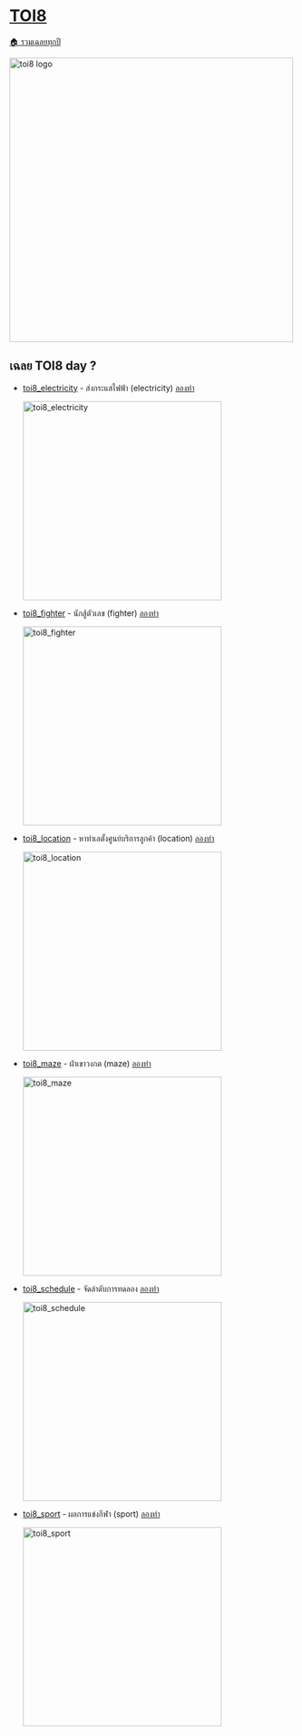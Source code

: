 <!-- @codegen_toi begin -->
<!-- ! THIS IS AUTO GENERATE DOCS. CHANGE THIS WILL RESULT NOTHING -->
# [TOI8](/toi/toi8)

[🏠 รวมเฉลยทุกปี](../)

<img width="500" alt="toi8 logo" src="https://github.com/krist7599555/toi/assets/19445033/80c80822-7583-4bcd-a705-dae3eacdee85">

<!-- ! THIS IS AUTO GENERATE DOCS. CHANGE THIS WILL RESULT NOTHING -->
## เฉลย TOI8 day ?

- [toi8_electricity](/toi/toi8/toi8_electricity) - ส่งกระแสไฟฟ้า (electricity) [ลองทำ](https://beta.programming.in.th/tasks/toi8_electricity)

  <img width="350" alt="toi8_electricity" src="https://github.com/krist7599555/toi/assets/19445033/80c80822-7583-4bcd-a705-dae3eacdee85">

- [toi8_fighter](/toi/toi8/toi8_fighter) - นักสู้ตัวเลข (fighter) [ลองทำ](https://beta.programming.in.th/tasks/toi8_fighter)

  <img width="350" alt="toi8_fighter" src="https://github.com/krist7599555/toi/assets/19445033/80c80822-7583-4bcd-a705-dae3eacdee85">

- [toi8_location](/toi/toi8/toi8_location) - หาทำเลตั้งศูนย์บริการลูกค้า (location) [ลองทำ](https://beta.programming.in.th/tasks/toi8_location)

  <img width="350" alt="toi8_location" src="https://github.com/krist7599555/toi/assets/19445033/80c80822-7583-4bcd-a705-dae3eacdee85">

- [toi8_maze](/toi/toi8/toi8_maze) - ฝ่าเขาวงกต (maze) [ลองทำ](https://beta.programming.in.th/tasks/toi8_maze)

  <img width="350" alt="toi8_maze" src="https://github.com/krist7599555/toi/assets/19445033/80c80822-7583-4bcd-a705-dae3eacdee85">

- [toi8_schedule](/toi/toi8/toi8_schedule) - จัดลำดับการทดลอง [ลองทำ](https://beta.programming.in.th/tasks/toi8_schedule)

  <img width="350" alt="toi8_schedule" src="https://github.com/krist7599555/toi/assets/19445033/80c80822-7583-4bcd-a705-dae3eacdee85">

- [toi8_sport](/toi/toi8/toi8_sport) - ผลการแข่งกีฬา (sport) [ลองทำ](https://beta.programming.in.th/tasks/toi8_sport)

  <img width="350" alt="toi8_sport" src="https://github.com/krist7599555/toi/assets/19445033/80c80822-7583-4bcd-a705-dae3eacdee85">
<!-- @codegen_toi end -->
